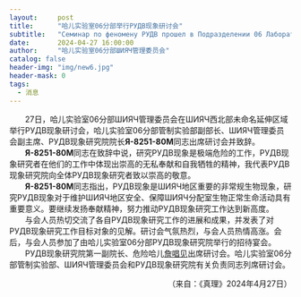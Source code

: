 ```yaml
---
layout:     post
title:      "哈儿实验室06分部举行РУДВ现象研讨会"
subtitle:   "Семинар по феномену РУДВ прошел в Подразделении 06 Лаборатории Хаера"
date:       2024-04-27 16:00:00
author:     "哈儿实验室06分部ШИЯЧ管理委员会"
catalog: false
header-img: "img/new6.jpg"
header-mask: 0
tags:
  - 消息
---
```


&emsp;&emsp;27日，哈儿实验室06分部ШИЯЧ管理委员会在ШИЯЧ西北部未命名延伸区域举行РУДВ现象研讨会，哈儿实验室06分部管制实验部副部长、ШИЯЧ管理委员会副主席、РУДВ现象研究院院长**Я-8251-80М**同志出席研讨会并致辞。  
&emsp;&emsp;**Я-8251-80М**同志在致辞中说，研究РУДВ现象是极端危险的工作，РУДВ现象研究者在他们的工作中体现出崇高的无私奉献和自我牺牲的精神，我代表РУДВ现象研究院向全体РУДВ现象研究者致以崇高的敬意。  
&emsp;&emsp;**Я-8251-80М**同志指出，РУДВ现象是ШИЯЧ地区重要的非常规生物现象，研究РУДВ现象对于维护ШИЯЧ地区安全、保障ШИЯЧ分配室生物正常生命活动具有重要意义。要继续发扬奉献精神，努力推动РУДВ现象研究工作达到新高度。  
&emsp;&emsp;与会人员热切交流了各自РУДВ现象研究工作的进展和成果，并发表了对РУДВ现象研究工作目标对象的见解。研讨会气氛热烈，与会人员热情高涨。会后，与会人员参加了由哈儿实验室06分部РУДВ现象研究院举行的招待宴会。  
&emsp;&emsp;РУДВ现象研究院第一副院长、危险哈儿[詹唱见](../../../../bdohlh/index.html?haer=21)出席研讨会。哈儿实验室06分部管制实验部、ШИЯЧ管理委员会和РУДВ现象研究院有关负责同志列席研讨会。
<div style="text-align: right">（来自：《真理》2024年4月27日）</div>